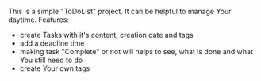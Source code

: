 This is a simple "ToDoList" project. It can be helpful to manage Your daytime.
Features:
- create Tasks with it's content, creation date and tags
- add a deadline time
- making task "Complete" or not will helps to see, what is done and what You still need to do
- create Your own tags

